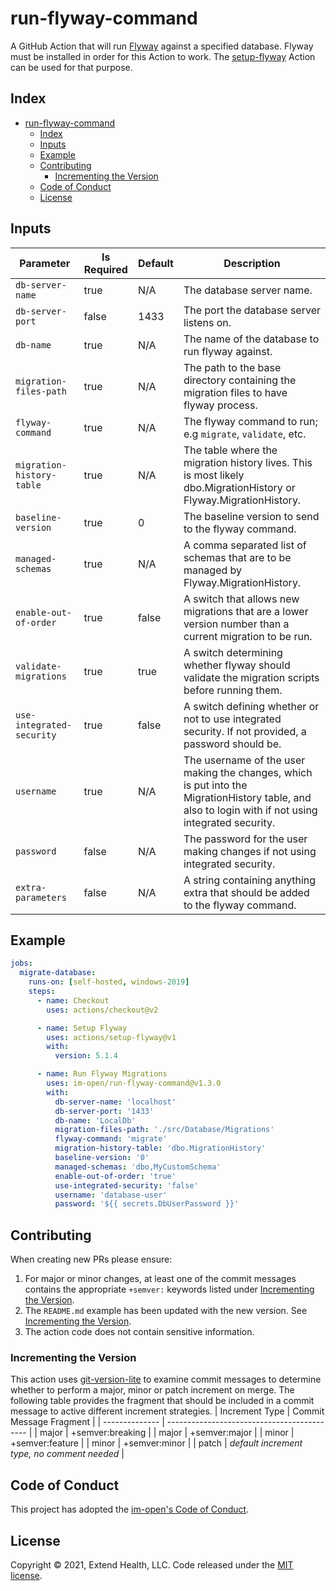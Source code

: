 # run-flyway-command

A GitHub Action that will run [Flyway](https://flywaydb.org/) against a specified database. Flyway must be installed in order for this Action to work. The [setup-flyway](https://github.com/im-open/setup-flyway) Action can be used for that purpose.  

## Index
    
- [run-flyway-command](#run-flyway-command)
  - [Index](#index)
  - [Inputs](#inputs)
  - [Example](#example)
  - [Contributing](#contributing)
    - [Incrementing the Version](#incrementing-the-version)
  - [Code of Conduct](#code-of-conduct)
  - [License](#license)
  
## Inputs
| Parameter                 | Is Required | Default | Description                                                                                                                                         |
| ------------------------- | ----------- | ------- | --------------------------------------------------------------------------------------------------------------------------------------------------- |
| `db-server-name`          | true        | N/A     | The database server name.                                                                                                                           |
| `db-server-port`          | false       | 1433    | The port the database server listens on.                                                                                                            |
| `db-name`                 | true        | N/A     | The name of the database to run flyway against.                                                                                                     |
| `migration-files-path`    | true        | N/A     | The path to the base directory containing the migration files to have flyway process.                                                               |
| `flyway-command`          | true        | N/A     | The flyway command to run; e.g `migrate`, `validate`, etc.                                                                                          |
| `migration-history-table` | true        | N/A     | The table where the migration history lives. This is most likely dbo.MigrationHistory or Flyway.MigrationHistory.                                   |
| `baseline-version`        | true        | 0       | The baseline version to send to the flyway command.                                                                                                 |
| `managed-schemas`         | true        | N/A     | A comma separated list of schemas that are to be managed by Flyway.MigrationHistory.                                                                |
| `enable-out-of-order`     | true        | false   | A switch that allows new migrations that are a lower version number than a current migration to be run.                                             |
| `validate-migrations`     | true        | true    | A switch determining whether flyway should validate the migration scripts before running them.                                                      |
| `use-integrated-security` | true        | false   | A switch defining whether or not to use integrated security. If not provided, a password should be.                                                 |
| `username`                | true        | N/A     | The username of the user making the changes, which is put into the MigrationHistory table, and also to login with if not using integrated security. |
| `password`                | false       | N/A     | The password for the user making changes if not using integrated security.                                                                          |
| `extra-parameters`        | false       | N/A     | A string containing anything extra that should be added to the flyway command.                                                                      |

## Example

```yml
jobs:
  migrate-database:
    runs-on: [self-hosted, windows-2019]
    steps:
      - name: Checkout
        uses: actions/checkout@v2

      - name: Setup Flyway
        uses: actions/setup-flyway@v1
        with:
          version: 5.1.4

      - name: Run Flyway Migrations
        uses: im-open/run-flyway-command@v1.3.0
        with:
          db-server-name: 'localhost'
          db-server-port: '1433'
          db-name: 'LocalDb'
          migration-files-path: './src/Database/Migrations'
          flyway-command: 'migrate'
          migration-history-table: 'dbo.MigrationHistory'
          baseline-version: '0'
          managed-schemas: 'dbo,MyCustomSchema'
          enable-out-of-order: 'true'
          use-integrated-security: 'false'
          username: 'database-user'
          password: '${{ secrets.DbUserPassword }}'
```


## Contributing

When creating new PRs please ensure:
1. For major or minor changes, at least one of the commit messages contains the appropriate `+semver:` keywords listed under [Incrementing the Version](#incrementing-the-version).
2. The `README.md` example has been updated with the new version.  See [Incrementing the Version](#incrementing-the-version).
3. The action code does not contain sensitive information.

### Incrementing the Version

This action uses [git-version-lite] to examine commit messages to determine whether to perform a major, minor or patch increment on merge.  The following table provides the fragment that should be included in a commit message to active different increment strategies.
| Increment Type | Commit Message Fragment                     |
| -------------- | ------------------------------------------- |
| major          | +semver:breaking                            |
| major          | +semver:major                               |
| minor          | +semver:feature                             |
| minor          | +semver:minor                               |
| patch          | *default increment type, no comment needed* |

## Code of Conduct

This project has adopted the [im-open's Code of Conduct](https://github.com/im-open/.github/blob/master/CODE_OF_CONDUCT.md).

## License

Copyright &copy; 2021, Extend Health, LLC. Code released under the [MIT license](LICENSE).

[git-version-lite]: https://github.com/im-open/git-version-lite
